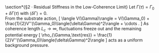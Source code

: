 \section*{§2 · Residual Stiffness in the Low-Coherence Limit}
Let $\Gamma(\tau)=\Gamma_0+\delta\Gamma(\tau)$ with $\langle\delta\Gamma\rangle=0$.  
From the substrate action,
\[
\langle V(\Gamma)\rangle = V(\Gamma_0) + 
\frac{1}{2}V''(\Gamma_0)\langle(\delta\Gamma)^2\rangle + \cdots .
\]
As coherence length $L_c\to\infty$, fluctuations freeze out and the remaining potential energy
\[
\rho_{\Gamma,\text{res}} = \frac{1}{2}V''(\Gamma_0)\langle(\delta\Gamma)^2\rangle
\]
acts as a uniform background pressure.